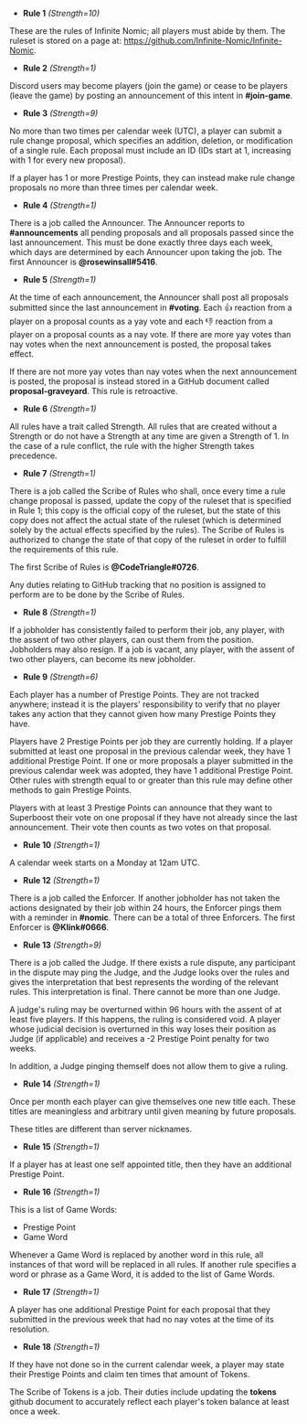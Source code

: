 * **Rule 1** *(Strength=10)*

These are the rules of Infinite Nomic; all players must abide by them.
The ruleset is stored on a page at:
https://github.com/Infinite-Nomic/Infinite-Nomic.

* **Rule 2** *(Strength=1)*

Discord users may become players (join the game) or cease to be players
(leave the game) by posting an announcement of this intent in
**#join-game**.

* **Rule 3** *(Strength=9)*

No more than two times per calendar week (UTC), a player can submit a
rule change proposal, which specifies an addition, deletion, or
modification of a single rule. Each proposal must include an ID (IDs
start at 1, increasing with 1 for every new proposal).

If a player has 1 or more Prestige Points,  they can instead make rule
change proposals no more than three times per calendar week.

* **Rule 4** *(Strength=1)*

There is a job called the Announcer. The Announcer reports to
**#announcements** all pending proposals and all proposals passed since
the last announcement. This must be done exactly three days each week,
which days are determined by each Announcer upon taking the job. The
first Announcer is **@rosewinsall#5416**.

* **Rule 5** *(Strength=1)*

At the time of each announcement, the Announcer shall post all proposals
submitted since the last announcement in **#voting**. Each :thumbsup:
reaction from a player on a proposal counts as a yay vote and each
:thumbsdown: reaction from a player on a proposal counts as a nay vote.
If there are more yay votes than nay votes when the next announcement is
posted, the proposal takes effect.

If there are not more yay votes than nay votes when the next
announcement is posted, the proposal is instead stored in a GitHub
document called **proposal-graveyard**. This rule is retroactive.

* **Rule 6** *(Strength=1)*

All rules have a trait called Strength.  All rules that are created
without a Strength or do not have a Strength at any time are given a
Strength of 1. In the case of a rule conflict, the rule with the
higher Strength takes precedence.

* **Rule 7** *(Strength=1)*

There is a job called the Scribe of Rules who shall, once every time a
rule change proposal is passed, update the copy of the ruleset that is
specified in Rule 1; this copy is the official copy of the ruleset, but
the state of this copy does not affect the actual state of the ruleset
(which is determined solely by the actual effects specified by the
rules).  The Scribe of Rules is authorized to change the state of that
copy of the ruleset in order to fulfill the requirements of this rule.

The first Scribe of Rules is **@CodeTriangle#0726**.

Any duties relating to GitHub tracking that no position is assigned to
perform are to be done by the Scribe of Rules.

* **Rule 8** *(Strength=1)*

If a jobholder has consistently failed to perform their job, any player,
with the assent of two other players, can oust them from the position.
Jobholders may also resign. If a job is vacant, any player, with the
assent of two other players, can become its new jobholder.

* **Rule 9** *(Strength=6)*

Each player has a number of Prestige Points. They are not tracked
anywhere; instead it is the players' responsibility to verify that no
player takes any action that they cannot given how many Prestige Points
they have.

Players have 2 Prestige Points per job they are currently holding. If a
player submitted at least one proposal in the previous calendar week,
they have 1 additional Prestige Point. If one or more proposals a player
submitted in the previous calendar week was adopted, they have 1
additional Prestige Point. Other rules with strength equal to or greater
than this rule may define other methods to gain Prestige Points.

Players with at least 3 Prestige Points can announce that they want to
Superboost their vote on one proposal if they have not already since the
last announcement. Their vote then counts as two votes on that proposal.

* **Rule 10** *(Strength=1)*

A calendar week starts on a Monday at 12am UTC.

* **Rule 12** *(Strength=1)*

There is a job called the Enforcer. If another jobholder has not taken
the actions designated by their job within 24 hours, the Enforcer pings
them with a reminder in **#nomic**. There can be a total of three
Enforcers. The first Enforcer is **@Klink#0666**.

* **Rule 13** *(Strength=9)*

There is a job called the Judge. If there exists a rule dispute, any
participant in the dispute may ping the Judge, and the Judge looks over
the rules and gives the interpretation that best represents the wording
of the relevant rules. This interpretation is final. There cannot be
more than one Judge.

A judge's ruling may be overturned within 96 hours with the assent of at
least five players. If this happens, the ruling is considered void. A
player whose judicial decision is overturned in this way loses their
position as Judge (if applicable) and receives a -2 Prestige Point
penalty for two weeks.

In addition, a Judge pinging themself does not allow them to give a
ruling.

* **Rule 14** *(Strength=1)*

Once per month each player can give themselves one new title each. These
titles are meaningless and arbitrary until given meaning by future
proposals. 

These titles are different than server nicknames.

* **Rule 15** *(Strength=1)*

If a player has at least one self appointed title, then they have an
additional Prestige Point.

* **Rule 16** *(Strength=1)*

This is a list of Game Words:

- Prestige Point 
- Game Word 

Whenever a Game Word is replaced by another word in this rule, all
instances of that word will be replaced in all rules. If another rule
specifies a word or phrase as a Game Word, it is added to the list of
Game Words.

* **Rule 17** *(Strength=1)*

A player has one additional Prestige Point for each proposal that they
submitted in the previous week that had no nay votes at the time of its
resolution.

* **Rule 18** *(Strength=1)*

If they have not done so in the current calendar week, a player may
state their Prestige Points and claim ten times that amount of Tokens.

The Scribe of Tokens is a job. Their duties include updating the
**tokens** github document to accurately reflect each player's token
balance at least once a week.
